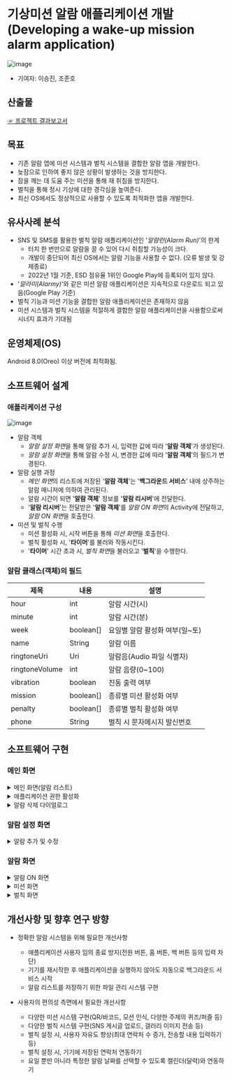 # 기상미션 알람 애플리케이션 개발<br>(Developing a wake-up mission alarm application)
![image](https://user-images.githubusercontent.com/91407433/151686367-5dccde1e-a91d-42e6-b576-a8a34f60e5b0.png)

- 기여자: 이승진, 조준호

## 산출물
[☞ 프로젝트 결과보고서](https://drive.google.com/file/d/1IQOM7LgWWpYaPyR1uLtqLbogkC8rg3IS/view?usp=sharing)

## 목표
- 기존 알람 앱에 미션 시스템과 벌칙 시스템을 결합한 알람 앱을 개발한다.
- 늦잠으로 인하여 좋지 않은 상황이 발생하는 것을 방지한다.
- 잠을 깨는 데 도움 주는 미션을 통해 재 취침을 방지한다.
- 벌칙을 통해 정시 기상에 대한 경각심을 높여준다.
- 최신 OS에서도 정상적으로 사용할 수 있도록 최적화한 앱을 개발한다.

## 유사사례 분석
- SNS 및 SMS를 활용한 벌칙 알람 애플리케이션인 '*알람런(Alarm Run)*'의 한계
  - 터치 한 번만으로 알람을 끌 수 있어 다시 취침할 가능성이 크다.
  - 개발이 중단되어 최신 OS에서는 알람 기능을 사용할 수 없다. (오류 발생 및 강제종료)
  - 2022년 1월 기준, ESD 점유율 1위인 Google Play에 등록되어 있지 않다.
- '*알라미(Alarmy)*'와 같은 미션 알람 애플리케이션은 지속적으로 다운로드 되고 있음(Google Play 기준)
- 벌칙 기능과 미션 기능을 결합한 알람 애플리케이션은 존재하지 않음
- 미션 시스템과 벌칙 시스템을 적절하게 결합한 알람 애플리케이션을 사용함으로써 시너지 효과가 기대됨


## 운영체제(OS)
Android 8.0(Oreo) 이상 버전에 최적화됨.

## 소프트웨어 설계

### 애플리케이션 구성
![image](https://user-images.githubusercontent.com/91407433/151685995-a09ed702-a0a1-44aa-a184-fdf07de69a16.png)
- 알람 객체
  - *알람 설정 화면*을 통해 알람 추가 시, 입력한 값에 따라 '**알람 객체**'가 생성된다.
  - *알람 설정 화면*을 통해 알람 수정 시, 변경한 값에 따라 '**알람 객체**'의 필드가 변경된다.
- 알람 실행 과정
  - *메인 화면*의 리스트에 저장된 '**알람 객체**'는 '**백그라운드 서비스**' 내에 상주하는 알람 매니저에 의하여 관리된다.
  - 알람 시간이 되면 '**알람 객체**' 정보를 '**알람 리시버**'에 전달한다.
  - '**알람 리시버**'는 전달받은 '**알람 객체**'를 *알람 ON 화면*의 Activity에 전달하고, *알람 ON 화면*을 호출한다.
- 미션 및 벌칙 수행
  - 미션 활성화 시, 시작 버튼을 통해 *미션 화면*을 호출한다.
  - 벌칙 활성화 시, '**타이머**'를 불러와 작동시킨다.
  - '**타이머**' 시간 초과 시, *벌칙 화면*을 불러오고 '**벌칙**'을 수행한다.

### 알람 클래스(객체)의 필드
|제목|내용|설명|
|------|---|---|
|hour|int|알람 시간(시)|
|minute|int|알람 시간(분)|
|week|boolean[]|요일별 알람 활성화 여부(일~토)|
|name|String|알람 이름|
|ringtoneUri|Uri|알람음(Audio 파일 식별자)|
|ringtoneVolume|int|알람 음량(0~100)|
|vibration|boolean|진동 출력 여부|
|mission|boolean[]|종류별 미션 활성화 여부|
|penalty|boolean[]|종류별 벌칙 활성화 여부|
|phone|String|벌칙 시 문자메시지 발신번호|

## 소프트웨어 구현

### 메인 화면

<details markdown="1">
<summary>메인 화면(알람 리스트)</summary>

![image](https://user-images.githubusercontent.com/91407433/151685632-ff16d48d-fc10-4959-a100-b8d95c77d7bd.png)
![image](https://user-images.githubusercontent.com/91407433/151685634-5f948aaa-a113-4db9-bc39-51ee49300121.png)
- 좌: 권한 활성화 후 앱을 처음 실행할 때 또는 리스트에서 모든 알람을 삭제하였을 때
- 우: 알람을 추가 또는 수정할 경우 알람 리스트에 반영
> - 알람 추가: [추가] 버튼 누르기
> - 알람 수정: 리스트에서 수정을 원하는 알람 항목 누르기

</details>

<details markdown="1">
<summary>애플리케이션 권한 활성화</summary>

![image](https://user-images.githubusercontent.com/91407433/151685641-e8c7cf9b-076b-4dba-80c5-2031043349ca.png)
![image](https://user-images.githubusercontent.com/91407433/151685670-a6278d4e-fefa-4f9f-a386-de889157275f.png)
- 좌: 문자메시지(SMS) 권한 활성화
- 우: 다른 앱 위에 표시 권한 활성화

</details>

<details markdown="1">
<summary>알람 삭제 다이얼로그</summary>

![image](https://user-images.githubusercontent.com/91407433/151685675-d97a402a-3ef8-4f23-a377-d0540b31fe6c.png)
- 알람 리스트에서 삭제를 원하는 항목을 길게 누르면 위와 같이 삭제를 묻는 다이얼로그가 출력된다.
- [삭제]를 누르면 리스트에서 해당 알람이 삭제된다.

</details>

### 알람 설정 화면

<details markdown="1">
<summary>알람 추가 및 수정</summary>

![image](https://user-images.githubusercontent.com/91407433/151685681-a79ddcf7-2bd1-45b2-8d85-21e3a37ac5f3.png)
![image](https://user-images.githubusercontent.com/91407433/151685683-7e0cfab2-1469-4ddb-9c71-78d96a6ed6a9.png)
- 좌: 알람 설정 화면(시간, 요일, 알람 이름, 알람음, 미션, 벌칙)
- 우: [♬] 버튼(알람음 선택 버튼)을 누르면 위와 같이 알람음 선택기 호출
>  모든 요일 토글 버튼(일~토)을 비활성화하면 알람이 OFF됨(상단의 [알람 끄기] 버튼이 이를 한번에 수행함)

</details>

### 알람 화면

<details markdown="1">
<summary>알람 ON 화면</summary>

![image](https://user-images.githubusercontent.com/91407433/151685697-c257a47e-242a-47f3-bf5f-0c41f0719967.png)
![image](https://user-images.githubusercontent.com/91407433/151685699-94a001fa-69cb-4a75-833c-1a757cfeb24c.png)
- 좌: 기본적인 알람 ON 화면(미션과 벌칙을 비활성화 하였을 경우)
- 우: 미션을 활성화하면[미션 시작하기] 버튼이 추가된다. 벌칙을 활성화하면 상단에 타이머 남은 시간이 출력된다.
> 타이머 시간은 150~300초 사이가 적합할 것으로 생각됨
</details>

<details markdown="1">
<summary>미션 화면</summary>

![image](https://user-images.githubusercontent.com/91407433/151685703-5853065f-6706-4276-86ca-2c0c25a2def2.png)
![image](https://user-images.githubusercontent.com/91407433/151685704-8e7d3a08-9494-43a7-ba54-b94ab2b4aefb.png)
- 좌: 사자성어 퀴즈 미션 예시
- 우: 수학(사칙연산) 퀴즈 미션 예시
> [미리보기 종료] 버튼은 알람 설정 화면에서 미리보기를 하였을 경우에만 활성화된다. 실제 알람 미션 수행 시에는 활성화되지 않는다. 

</details>

<details markdown="1">
<summary>벌칙 화면</summary>

![image](https://user-images.githubusercontent.com/91407433/151685706-daa9fc52-62eb-4327-81bf-76b98fc46a6f.png)
![image](https://user-images.githubusercontent.com/91407433/151685709-09c51c2e-19be-422c-b8e2-0cbe9bb364c8.png)
- 좌: 타이머 시간 초과 시, 알람 설정 시 입력한 연락처로 문자메시지 전송
- 우: 실제로 문자메시지가 전송되었음을 확인할 수 있음
> 미션 수행 중 타이머 시간을 초과하기 전에 버튼 입력이 감지되면 타이머가 처음부터 재시작된다.

</details>

## 개선사항 및 향후 연구 방향
- 정확한 알람 시스템을 위해 필요한 개선사항
  - 애플리케이션 사용자 임의 종료 방지(전원 버튼, 홈 버튼, 백 버튼 등의 입력 차단)
  - 기기를 재시작한 후 애플리케이션을 실행하지 않아도 자동으로 백그라운드 서비스 시작
  - 알람 리스트를 저장하기 위한 파일 관리 시스템 구현

- 사용자의 편의성 측면에서 필요한 개선사항
  - 다양한 미션 시스템 구현(QR/바코드, 모션 인식, 다양한 주제의 퀴즈/퍼즐 등)
  - 다양한 벌칙 시스템 구현(SNS 게시글 업로드, 갤러리 이미지 전송 등)
  - 벌칙 설정 시, 사용자 자유도 향상(최대 연락처 수 증가, 전송할 내용 입력하기 등)
  - 벌칙 설정 시, 기기에 저장된 연락처 연동하기
  - 요일 뿐만 아니라 특정한 알람 날짜를 선택할 수 있도록 캘린더(달력)와 연동하기
